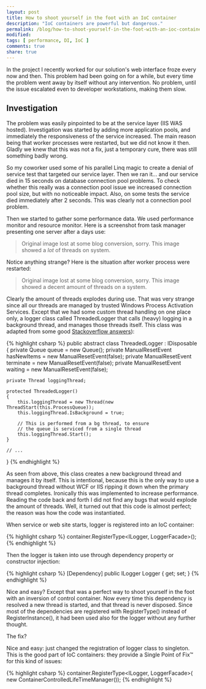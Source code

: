 ```yaml
---
layout: post
title: How to shoot yourself in the foot with an IoC container
description: "IoC containers are powerful but dangerous."
permalink: /blog/how-to-shoot-yourself-in-the-foot-with-an-ioc-container
modified: 
tags: [ performance, DI, IoC ]
comments: true
share: true
---
```


In the project I recently worked for our solution's web interface froze every now and then. This problem had been going on for a while, but every time the problem went away by itself without any intervention. No problem, until the issue escalated even to developer workstations, making them slow.

## Investigation

The problem was easily pinpointed to be at the service layer (IIS WAS hosted). Investigation was started by adding more application pools, and immediately the responsiveness of the service increased. The main reason being that worker processes were restarted, but we did not know it then. Gladly we knew that this was not a fix, just a temporary cure, there was still something badly wrong.

So my coworker used some of his parallel Linq magic to create a denial of service test that targeted our service layer. Then we ran it... and our service died in 15 seconds on database connection pool problems. To check whether this really was a connection pool issue we increased connection pool size, but with no noticeable impact. Also, on some tests the service died immediately after 2 seconds. This was clearly not a connection pool problem.

Then we started to gather some performance data. We used performance monitor and resource monitor. Here is a screenshot from task manager presenting one server after a days use:

> Original image lost at some blog conversion, sorry. This image showed a *lot* of threads on system.

Notice anything strange? Here is the situation after worker process were restarted:

> Original image lost at some blog conversion, sorry. This image showed a decent amount of threads on a system.

Clearly the amount of threads explodes during use. That was very strange since all our threads are managed by trusted Windows Process Activation Services. Except that we had some custom thread handling on one place only, a logger class called ThreadedLogger that calls (heavy) logging in a background thread, and manages those threads itself. This class was adapted from some good 
[Stackoverflow answers](http://stackoverflow.com/questions/1181561/how-to-effectively-log-asynchronously)):

{% highlight csharp %}
public abstract class ThreadedLogger<T> : IDisposable
{
    private Queue<action> queue = new Queue<action>();
    private ManualResetEvent hasNewItems = new ManualResetEvent(false);
    private ManualResetEvent terminate = new ManualResetEvent(false);
    private ManualResetEvent waiting = new ManualResetEvent(false);
 
    private Thread loggingThread;
 
    protected ThreadedLogger()
    {
        this.loggingThread = new Thread(new ThreadStart(this.ProcessQueue));
        this.loggingThread.IsBackground = true;
 
        // This is performed from a bg thread, to ensure 
        // the queue is serviced from a single thread
        this.loggingThread.Start();
    }
    
    // ...
}
{% endhighlight %}

As seen from above, this class creates a new background thread and manages it by itself. 
This is intentional, because this is the only way to use a background thread without WCF 
or IIS ripping it down when the primary thread completes. Ironically this was implemented 
to increase performance. Reading the code back and forth I did not find any bugs that would 
explode the amount of threads. Well, it turned out that this code is almost perfect; the 
reason was how the code was instantiated.

When service or web site starts, logger is registered into an IoC container:

{% highlight csharp %}
container.RegisterType<ILogger, LoggerFacade>();
{% endhighlight %}

Then the logger is taken into use through dependency property or constructor injection:

{% highlight csharp %}
[Dependency]
public ILogger Logger { get; set; }
{% endhighlight %}

Nice and easy? Except that was a perfect way to shoot yourself in the foot with an inversion of control container. Now every time this dependency is resolved a new thread is started, and that thread is never disposed. Since most of the dependencies are registered with RegisterType() instead of RegisterInstance(), it had been used also for the logger without any further thought.

The fix?

Nice and easy: just changed the registration of logger class to singleton. This is the 
good part of IoC containers: they provide a Single Point of Fix™ for this kind of issues:

{% highlight csharp %}
container.RegisterType<ILogger, LoggerFacade>(
    new ContainerControlledLifeTimeManager());
{% endhighlight %}
